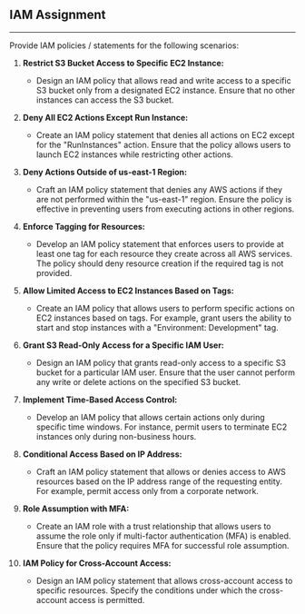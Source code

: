 ## IAM Assignment
----

Provide IAM policies / statements for the following scenarios:

1. **Restrict S3 Bucket Access to Specific EC2 Instance:**
   - Design an IAM policy that allows read and write access to a specific S3 bucket only from a designated EC2 instance. Ensure that no other instances can access the S3 bucket.

2. **Deny All EC2 Actions Except Run Instance:**
   - Create an IAM policy statement that denies all actions on EC2 except for the "RunInstances" action. Ensure that the policy allows users to launch EC2 instances while restricting other actions.

3. **Deny Actions Outside of us-east-1 Region:**
   - Craft an IAM policy statement that denies any AWS actions if they are not performed within the "us-east-1" region. Ensure the policy is effective in preventing users from executing actions in other regions.

4. **Enforce Tagging for Resources:**
   - Develop an IAM policy statement that enforces users to provide at least one tag for each resource they create across all AWS services. The policy should deny resource creation if the required tag is not provided.

5. **Allow Limited Access to EC2 Instances Based on Tags:**
   - Create an IAM policy that allows users to perform specific actions on EC2 instances based on tags. For example, grant users the ability to start and stop instances with a "Environment: Development" tag.

6. **Grant S3 Read-Only Access for a Specific IAM User:**
   - Design an IAM policy that grants read-only access to a specific S3 bucket for a particular IAM user. Ensure that the user cannot perform any write or delete actions on the specified S3 bucket.

7. **Implement Time-Based Access Control:**
   - Develop an IAM policy that allows certain actions only during specific time windows. For instance, permit users to terminate EC2 instances only during non-business hours.

8. **Conditional Access Based on IP Address:**
   - Craft an IAM policy statement that allows or denies access to AWS resources based on the IP address range of the requesting entity. For example, permit access only from a corporate network.

9. **Role Assumption with MFA:**
   - Create an IAM role with a trust relationship that allows users to assume the role only if multi-factor authentication (MFA) is enabled. Ensure that the policy requires MFA for successful role assumption.

10. **IAM Policy for Cross-Account Access:**
    - Design an IAM policy statement that allows cross-account access to specific resources. Specify the conditions under which the cross-account access is permitted.
